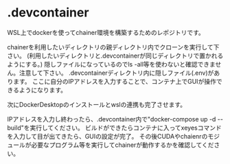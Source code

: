 # .devcontainer
WSL上でdockerを使ってchainer環境を構築するためのレポジトリです。

chainerを利用したいディレクトリの親ディレクトリ内でクローンを実行して下さい。
(利用したいディレクトリと.devcontainerが同じディレクトリで置かれるようにする。)
隠しファイルになっているのでls -all等を使わないと確認できません。注意して下さい。
.devcontainerディレクトリ内に隠しファイル(.env)があります。
ここに自分のIPアドレスを入力することで、コンテナ上でGUIが操作できるようになります。

次にDockerDesktopのインストールとwslの連携も完了させます。

IPアドレスを入力し終わったら、.devcontainer内で"docker-compose up -d --build"を実行してください。
ビルドができたらコンテナに入ってxeyesコマンドを入力して目が出てきたら、GUIの設定が完了。
その後CUDAやchaienrのモジュールが必要なプログラム等を実行してchainerが動作するかを確認してください。
